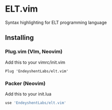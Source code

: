 # ELT.vim

Syntax highlighting for ELT programming language

## Installing

### Plug.vim (VIm, Neovim)

Add this to your vimrc/init.vim

```vim
Plug 'EndeyshentLabs/elt.vim'
```

### Packer (Neovim)

Add this to your init.lua

```lua
use 'EndeyshentLabs/elt.vim'
```

